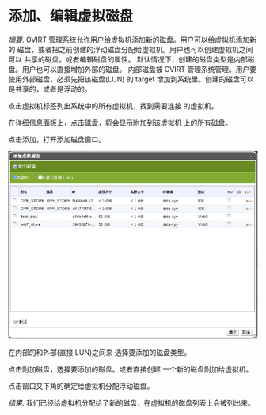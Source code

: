 # 添加、编辑虚拟磁盘

*摘要*.
OVIRT 管理系统允许用户给虚拟机添加新的磁盘。用户可以给虚拟机添加新的
磁盘，或者把之前创建的浮动磁盘分配给虚拟机。用户也可以创建虚拟机之间可以
共享的磁盘。或者编辑磁盘的属性。
默认情况下，创建的磁盘类型是内部磁盘。用户也可以直接增加外部的磁盘。
内部磁盘被 OVIRT 管理系统管理。用户要使用外部磁盘，必须先把该磁盘(LUN)
的 target 增加到系统里。创建的磁盘可以是共享的，或者是浮动的。

点击虚拟机标签列出系统中的所有虚拟机，找到需要连接 的虚拟机。

在详细信息面板上，点击磁盘，将会显示附加到该虚拟机 上的所有磁盘。

点击添加，打开添加磁盘窗口。

![给虚拟机添加磁盘](../images/vm-add-disk.png)

在内部的和外部(直接 LUN)之间来 选择要添加的磁盘类型。

点击附加磁盘，选择要添加的磁盘。或者直接创建 一个新的磁盘附加给虚拟机。

点击窗口又下角的确定给虚拟机分配浮动磁盘。

*结果*.
我们已经给虚拟机分配给了新的磁盘，在虚拟机的磁盘列表上会被列出来。
 
